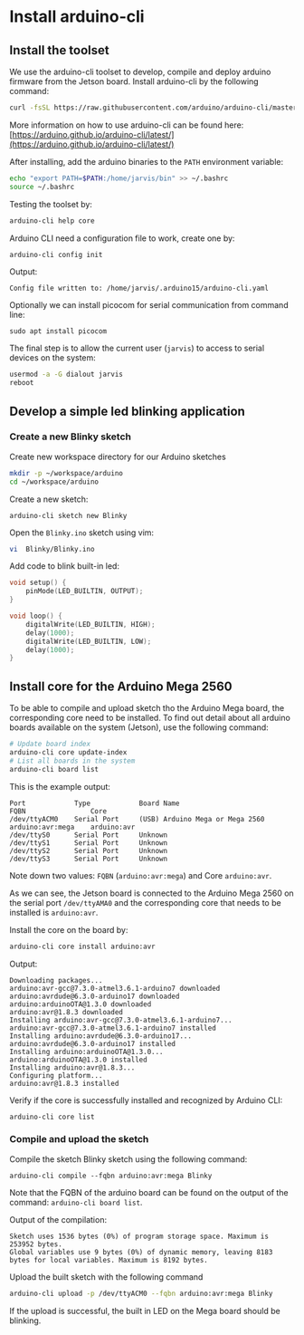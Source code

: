 # Install arduino-cli
## Install the toolset

We use the arduino-cli toolset to develop, compile and deploy arduino firmware from the Jetson board. 
Install arduino-cli by the following command:

```sh
curl -fsSL https://raw.githubusercontent.com/arduino/arduino-cli/master/install.sh | sh
```

More information on how to use arduino-cli can be found here: [https://arduino.github.io/arduino-cli/latest/](https://arduino.github.io/arduino-cli/latest/)

After installing, add the arduino binaries to the `PATH` environment variable:

```sh
echo "export PATH=$PATH:/home/jarvis/bin" >> ~/.bashrc
source ~/.bashrc
```

Testing the toolset by:

```sh
arduino-cli help core
```

Arduino CLI need a configuration file to work, create one by:

```sh
arduino-cli config init
```

Output:

```text
Config file written to: /home/jarvis/.arduino15/arduino-cli.yaml
```

Optionally we can install picocom for serial communication from command line:

```
sudo apt install picocom
```

The final step is to allow the current user (`jarvis`) to access to serial devices on the system:

```sh
usermod -a -G dialout jarvis
reboot
```

## Develop a simple led blinking application

### Create a new Blinky sketch

Create new workspace directory for our Arduino sketches

```sh
mkdir -p ~/workspace/arduino
cd ~/workspace/arduino
```

Create a new sketch:

```
arduino-cli sketch new Blinky
```

Open the `Blinky.ino` sketch using vim:

```sh
vi  Blinky/Blinky.ino
```

Add code to blink built-in led:

```c
void setup() {
    pinMode(LED_BUILTIN, OUTPUT);
}

void loop() {
    digitalWrite(LED_BUILTIN, HIGH);
    delay(1000);
    digitalWrite(LED_BUILTIN, LOW);
    delay(1000);
}
```

## Install core for the Arduino Mega 2560

To be able to compile and upload sketch tho the Arduino Mega board, the corresponding core need to be installed.
To find out detail about all arduino boards available on the system (Jetson), use the following command:

```sh
# Update board index
arduino-cli core update-index
# List all boards in the system
arduino-cli board list
```

This is the example output:

```text
Port            Type            Board Name                          FQBN                Core       
/dev/ttyACM0    Serial Port     (USB) Arduino Mega or Mega 2560     arduino:avr:mega    arduino:avr
/dev/ttyS0      Serial Port     Unknown                                               
/dev/ttyS1      Serial Port     Unknown                                               
/dev/ttyS2      Serial Port     Unknown                                               
/dev/ttyS3      Serial Port     Unknown
```

Note down two values: `FQBN` (`arduino:avr:mega`) and Core `arduino:avr`.

As we can see, the Jetson board is connected to the Arduino Mega 2560 on the serial port `/dev/ttyAMA0` and the corresponding core that needs to be installed is `arduino:avr`.

Install the core on the board by:

```sh
arduino-cli core install arduino:avr
```

Output:

```text
Downloading packages...
arduino:avr-gcc@7.3.0-atmel3.6.1-arduino7 downloaded                            
arduino:avrdude@6.3.0-arduino17 downloaded                                      
arduino:arduinoOTA@1.3.0 downloaded                                             
arduino:avr@1.8.3 downloaded                                                    
Installing arduino:avr-gcc@7.3.0-atmel3.6.1-arduino7...
arduino:avr-gcc@7.3.0-atmel3.6.1-arduino7 installed
Installing arduino:avrdude@6.3.0-arduino17...
arduino:avrdude@6.3.0-arduino17 installed
Installing arduino:arduinoOTA@1.3.0...
arduino:arduinoOTA@1.3.0 installed
Installing arduino:avr@1.8.3...
Configuring platform...
arduino:avr@1.8.3 installed
```


Verify if the core is successfully installed and recognized by Arduino CLI:

```
arduino-cli core list
```

### Compile and upload the sketch

Compile the sketch Blinky sketch using the following command:

```
arduino-cli compile --fqbn arduino:avr:mega Blinky
```

Note that the FQBN of the arduino board can be found on the output of the command: `arduino-cli board list`.

Output of the compilation:

```text
Sketch uses 1536 bytes (0%) of program storage space. Maximum is 253952 bytes.
Global variables use 9 bytes (0%) of dynamic memory, leaving 8183 bytes for local variables. Maximum is 8192 bytes.
```

Upload the built sketch with the following command

```sh
arduino-cli upload -p /dev/ttyACM0 --fqbn arduino:avr:mega Blinky
```

If the upload is successful, the built in LED on the Mega board should be blinking.
